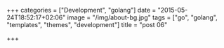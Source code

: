 +++
categories = ["Development", "golang"]
date = "2015-05-24T18:52:17+02:06"
image = "/img/about-bg.jpg"
tags = ["go", "golang", "templates", "themes", "development"]
title = "post 06"

+++

